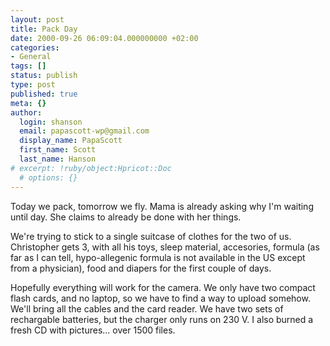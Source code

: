 ```yaml
---
layout: post
title: Pack Day
date: 2000-09-26 06:09:04.000000000 +02:00
categories:
- General
tags: []
status: publish
type: post
published: true
meta: {}
author:
  login: shanson
  email: papascott-wp@gmail.com
  display_name: PapaScott
  first_name: Scott
  last_name: Hanson
# excerpt: !ruby/object:Hpricot::Doc
  # options: {}
---
```

<p>Today we pack, tomorrow we fly. Mama is already asking why I'm waiting until day. She claims to already be done with her things. </p>
<p>We're trying to stick to a single suitcase of clothes for the two of us. Christopher gets 3, with all his toys, sleep material, accesories, formula (as far as I can tell, hypo-allegenic formula is not available in the US except from a physician), food and diapers for the first couple of days.</p>
<p>Hopefully everything will work for the camera. We only have two compact flash cards, and no laptop, so we have to find a way to upload somehow. We'll bring all the cables and the card reader. We have two sets of rechargable batteries, but the charger only runs on 230 V. I also burned a fresh CD with pictures... over 1500 files.</p>
